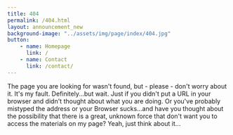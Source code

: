 ```yaml
---
title: 404
permalink: /404.html
layout: announcement_new
background-image: "../assets/img/page/index/404.jpg"
button:
    - name: Homepage
      link: /
    - name: Contact
      link: /contact/
---
```

The page you are looking for wasn't found, but - please - don't worry about it. It's my fault. Definitely...but wait. Just if you didn't put a URL in your browser and didn't thought about what you are doing. Or you've probably mistyped the address or your Browser sucks...and have you thought about the possibility that there is a great, unknown force that don't want you to access the materials on my page?
Yeah, just think about it...
